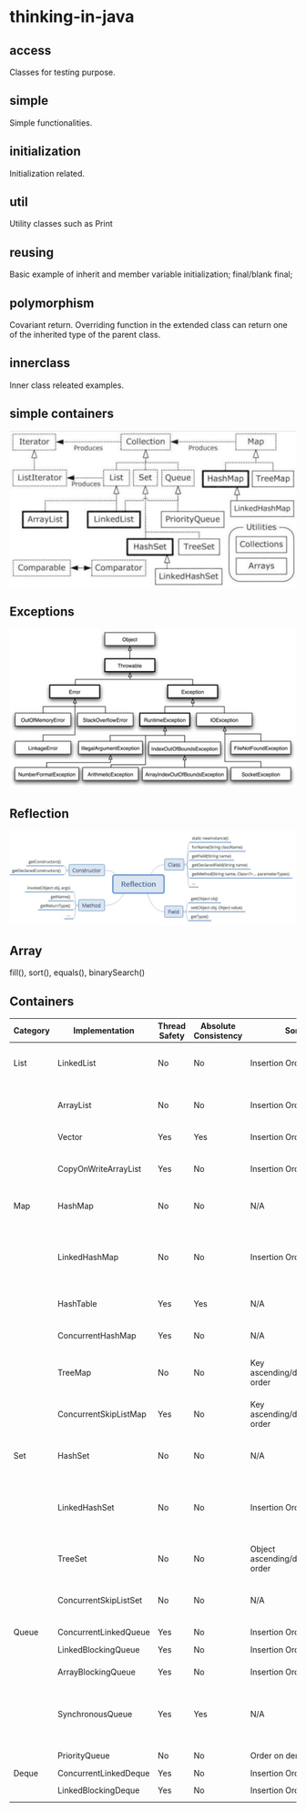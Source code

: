 # thinking-in-java

## access
Classes for testing purpose.

## simple
Simple functionalities.

## initialization
Initialization related.

## util
Utility classes such as Print

## reusing
Basic example of inherit and member variable initialization; final/blank final;

## polymorphism
Covariant return. Overriding function in the extended class can return one of the inherited type of the parent class.

## innerclass
Inner class releated examples. 

## simple containers
![Simple Container Taxonomy](https://github.com/ya-ming/thinking-in-java/raw/master/files/simple-container-taxonomy.jpg)

## Exceptions
![Exceptions](https://github.com/ya-ming/thinking-in-java/raw/master/files/exception.jpg)

## Reflection
![Reflection](https://github.com/ya-ming/thinking-in-java/raw/master/files/reflection-basic.jpg)

## Array
fill(), sort(), equals(), binarySearch()

## Containers

| Category | Implementation | Thread Safety | Absolute Consistency | Sort | Characteristic |
| ------ | ------ | ------ | ------ | ------ | ------ |
| List  | LinkedList | No | No | Insertion Order | Fast inserting and removing, slow random accessing |
|  | ArrayList | No | No | Insertion Order | Slow inserting and removing, fast random accessing |
|  | Vector | Yes | Yes | Insertion Order | Low performance |
|  | CopyOnWriteArrayList | Yes | No | Insertion Order | Fast inserting and removing, high memory usage |
| Map | HashMap | No | No | N/A | High performance, close to O(1) |
|  | LinkedHashMap | No | No | Insertion Order | Can be iterated on the insertion order, performance close to HashMap |
|  | HashTable | Yes | Yes | N/A | Lower performance |
|  | ConcurrentHashMap | Yes | No | N/A | Higher performance compare to HashTable |
|  | TreeMap | No | No | Key ascending/descending order | O(logN) |
|  | ConcurrentSkipListMap | Yes | No | Key ascending/descending order | Performance close to TreeMap, high memory usage |
| Set | HashSet | No | No | N/A | High performance, close to O(1) |
|  | LinkedHashSet | No | No | Insertion Order | Can be iterated on the insertion order, performance close to HashSet |
|  | TreeSet | No | No | Object ascending/descending order | O(logN) |
|  | ConcurrentSkipListSet | No | No | N/A | Performance close to TreeSet, high memory usage |
| Queue | ConcurrentLinkedQueue | Yes | No | Insertion Order | Non-blocking |
|  | LinkedBlockingQueue | Yes | No | Insertion Order | Blocking, no boundary |
|  | ArrayBlockingQueue | Yes | No | Insertion Order | Blocking, has boundary |
|  | SynchronousQueue | Yes | Yes | N/A | Blocking until the only element has been popped from the queue |
|  | PriorityQueue | No | No | Order on demand | Sorted by priority |
| Deque | ConcurrentLinkedDeque | Yes | No | Insertion Order | Non-blocking |
|  | LinkedBlockingDeque | Yes | No | Insertion Order | Blocking, no boundary |